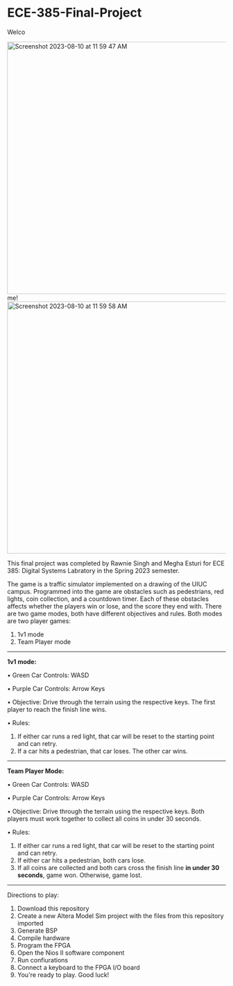 ﻿# ECE-385-Final-Project

Welco

<img width="582" alt="Screenshot 2023-08-10 at 11 59 47 AM" src="https://github.com/rawnies2/ECE-385-Final-Project/assets/90225852/20aadea2-ec80-4dbe-add6-f6ac5016a526">
me!

<img width="581" alt="Screenshot 2023-08-10 at 11 59 58 AM" src="https://github.com/rawnies2/ECE-385-Final-Project/assets/90225852/8cf277e2-3370-4ca6-9e2c-932c95fc4484">


This final project was completed by Rawnie Singh and Megha Esturi for ECE 385: Digital Systems Labratory in the Spring 2023 semester.


The game is a traffic simulator implemented on a drawing of the UIUC campus. Programmed into the game are obstacles such as pedestrians, red lights, coin collection, and a countdown timer. Each of these obstacles affects whether the players win or lose, and the score they end with. There are two game modes, both have different objectives and rules. Both modes are two player games:
1. 1v1 mode
2. Team Player mode

---------------------------------------------------------------------------------------------------------------------------------------------------------------------

**1v1 mode:**

• Green Car Controls: WASD

• Purple Car Controls: Arrow Keys

• Objective: Drive through the terrain using the respective  keys. The first player to reach the finish line wins.

• Rules:

1. If either car runs a red light, that car will be reset to the starting point and can retry.
2. If a car hits a pedestrian, that car loses. The other car  wins. 

---------------------------------------------------------------------------------------------------------------------------------------------------------------------

**Team Player Mode:**

• Green Car Controls: WASD

• Purple Car Controls: Arrow Keys

• Objective: Drive through the terrain using the respective  keys. Both players must work together to collect all coins in under 30 seconds.

• Rules:

1. If either car runs a red light, that car will be reset to the starting point and can retry.
2. If either car hits a pedestrian, both cars lose.
3. If all coins are collected and both cars cross the finish line **in under 30 seconds**, game won. Otherwise, game lost.

---------------------------------------------------------------------------------------------------------------------------------------------------------------------
Directions to play:
1. Download this repository
2. Create a new Altera Model Sim project with the files from this repository imported
3. Generate BSP
4. Compile hardware
5. Program the FPGA
6. Open the Nios II software component
7. Run confiurations
8. Connect a keyboard to the FPGA I/O board
9. You're ready to play. Good luck!
